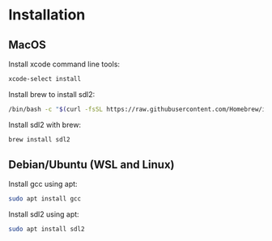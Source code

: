 # Installation

## MacOS
Install xcode command line tools:
```bash
xcode-select install
```

Install brew to install sdl2:
```bash
/bin/bash -c "$(curl -fsSL https://raw.githubusercontent.com/Homebrew/install/HEAD/install.sh)"
```

Install sdl2 with brew:
```bash
brew install sdl2
```

## Debian/Ubuntu (WSL and Linux)
Install gcc using apt:
```bash
sudo apt install gcc
```

Install sdl2 using apt:
```bash
sudo apt install sdl2
```
